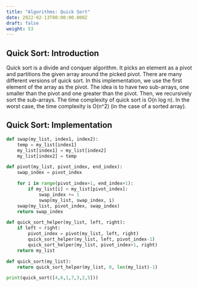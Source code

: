 ```yaml
---
title: "Algorithms: Quick Sort"
date: 2022-02-13T00:00:00.000Z
draft: false
weight: 53
---
```


## Quick Sort: Introduction

Quick sort is a divide and conquer algorithm. It picks an element as a pivot and partitions the given array around the picked pivot. There are many different versions of quick sort. In this implementation, we use the first element of the array as the pivot. The idea is to have two sub-arrays, one smaller than the pivot and one greater than the pivot. Then, we recursively sort the sub-arrays. The time complexity of quick sort is O(n log n). In the worst case, the time complexity is O(n^2) (in the case of a sorted array).

## Quick Sort: Implementation

```python
def swap(my_list, index1, index2):
    temp = my_list[index1]
    my_list[index1] = my_list[index2]
    my_list[index2] = temp

def pivot(my_list, pivot_index, end_index):
    swap_index = pivot_index

    for i in range(pivot_index+1, end_index+1):
        if my_list[i] < my_list[pivot_index]:
            swap_index += 1
            swap(my_list, swap_index, i)
    swap(my_list, pivot_index, swap_index)
    return swap_index

def quick_sort_helper(my_list, left, right):
    if left < right:
        pivot_index = pivot(my_list, left, right)
        quick_sort_helper(my_list, left, pivot_index-1)  
        quick_sort_helper(my_list, pivot_index+1, right)       
    return my_list

def quick_sort(my_list):
    return quick_sort_helper(my_list, 0, len(my_list)-1)

print(quick_sort([4,6,1,7,3,2,5]))
```
